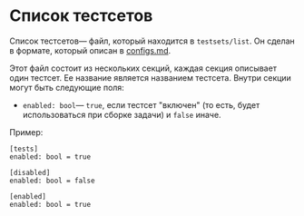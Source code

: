# Список тестсетов

Список тестсетов&mdash; файл, который находится в `testsets/list`. Он сделан в формате, который описан в [configs.md](configs.md).

Этот файл состоит из нескольких секций, каждая секция описывает один тестсет. Ее название является названием тестсета. Внутри секции могут быть следующие поля:

* `enabled: bool`&mdash; `true`, если тестсет "включен" (то есть, будет использоваться при сборке задачи) и `false` иначе.

Пример:

~~~~~
[tests]
enabled: bool = true

[disabled]
enabled: bool = false

[enabled]
enabled: bool = true
~~~~~
